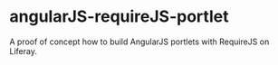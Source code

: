 # angularJS-requireJS-portlet

A proof of concept how to build AngularJS portlets with RequireJS on Liferay.
